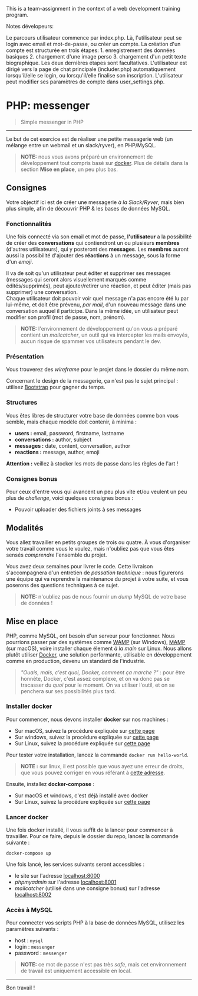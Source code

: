 This is a team-assignment in the context of a web development training program.


Notes dévelopeurs:

Le parcours utilisateur commence par index.php. Là, l'utilisateur peut se login avec email et mot-de-passe, ou créer un compte. La création d'un compte est structurée en trois étapes: 1. enregistrement des données basiques 2. chargement d'une image perso 3. chargement d'un petit texte biographique. Les deux dernières étapes sont facultatives.
L'utilisateur est dirigé vers la page de chat principale (includer.php) automatiquement lorsqu'il/elle se login, ou lorsqu'il/elle finalise son inscription.
L'utilisateur peut modifier ses paramètres de compte dans user_settings.php.



# PHP: messenger

> Simple messenger in PHP

* * *

Le but de cet exercice est de réaliser une petite messagerie web (un mélange entre un webmail et un slack/ryver), en PHP/MySQL.

> **NOTE:** nous vous avons préparé un environnement de développement tout compris basé sur [docker](https://www.docker.com). Plus de détails dans la section **Mise en place**, un peu plus bas.

## Consignes

Votre objectif ici est de créer une messagerie _à la Slack/Ryver_, mais bien plus simple, afin de découvrir PHP & les bases de données MySQL.

### Fonctionnalités

Une fois connecté via son email et mot de passe, **l'utilisateur** a la possibilité de créer des **conversations** qui contiendront un ou plusieurs **membres** (d'autres utilisateurs), qui y posteront des **messages**. Les **membres** auront aussi la possibilité d'ajouter des **réactions** à un message, sous la forme d'un _emoji_.

Il va de soit qu'un utilisateur peut éditer et supprimer ses messages (messages qui seront alors visuellement marqués comme édités/supprimés), peut ajouter/retirer une réaction, et peut éditer (mais pas supprimer) une conversation.  
Chaque utilisateur doit pouvoir voir quel message n'a pas encore été lu par lui-même, et doit être prévenu, _par mail_, d'un nouveau message dans une conversation auquel il participe.
Dans la même idée, un utilisateur peut modifier son profil (mot de passe, nom, prénom).

> **NOTE:** l'environnement de développement qu'on vous a préparé contient un _mailcatcher_, un outil qui va intercepter les mails envoyés, aucun risque de spammer vos utilisateurs pendant le dev.

### Présentation

Vous trouverez des _wireframe_ pour le projet dans le dossier du même nom.

Concernant le design de la messagerie, ça n'est pas le sujet principal : utilisez [Bootstrap](https://getbootstrap.com/) pour gagner du temps.

### Structures

Vous êtes libres de structurer votre base de données comme bon vous semble, mais chaque modèle doit contenir, à minima :

- **users :** email, password, firstname, lastname
- **conversations :** author, subject
- **messages :** date, content, conversation, author
- **reactions :** message, author, emoji

**Attention :** veillez à stocker les mots de passe dans les règles de l'art !

### Consignes bonus

Pour ceux d'entre vous qui avancent un peu plus vite et/ou veulent un peu plus de _challenge_, voici quelques consignes bonus :

- Pouvoir uploader des fichiers joints à ses messages

## Modalités

Vous allez travailler en petits groupes de trois ou quatre. À vous d'organiser votre travail comme vous le voulez, mais n'oubliez pas que vous êtes sensés _comprendre_ l'ensemble du projet.

Vous avez deux semaines pour livrer le code. Cette livraison s'accompagnera d'un entretien de _passation technique_ : nous figurerons une équipe qui va reprendre la maintenance du projet à votre suite, et vous poserons des questions techniques à ce sujet.

> **NOTE:** n'oubliez pas de nous fournir un *dump* MySQL de votre base de données !

## Mise en place

PHP, comme MySQL, ont besoin d'un serveur pour fonctionner. Nous pourrions passer par des systèmes comme [WAMP](http://www.wampserver.com/) (sur Windows), [MAMP](https://www.mamp.info/en/) (sur macOS), voire installer chaque élement _à la main_ sur Linux.
Nous allons plutôt utiliser [Docker](https://www.docker.com/), une solution performante, utilisable en développement comme en production, devenu un standard de l'industrie.

> *"Ouais, mais, c'est quoi, Docker, comment ça marche ?"* : pour être honnête, Docker, c'est assez complexe, et on va donc pas se tracasser du _quoi_ pour le moment. On va utiliser l'outil, et on se penchera sur ses possibilités plus tard.

### Installer docker

Pour commencer, nous devons installer **docker** sur nos machines :

- Sur macOS, suivez la procédure expliquée sur [cette page](https://docs.docker.com/docker-for-mac/install/)
- Sur windows, suivez la procédure expliquée sur [cette page](https://docs.docker.com/docker-for-windows/install/)
- Sur Linux, suivez la procédure expliquée sur [cette page](https://docs.docker.com/install/linux/docker-ce/ubuntu/)

Pour tester votre installation, lancez la commande `docker run hello-world`.

> **NOTE :** sur linux, il est possible que vous ayez une erreur de droits, que vous pouvez corriger en vous référant à [cette adresse](https://techoverflow.net/2017/03/01/solving-docker-permission-denied-while-trying-to-connect-to-the-docker-daemon-sockethttps://techoverflow.net/2017/03/01/solving-docker-permission-denied-while-trying-to-connect-to-the-docker-daemon-socket//).

Ensuite, installez **docker-compose** :

- Sur macOS et windows, c'est déjà installé avec docker
- Sur Linux, suivez la procédure expliquée sur [cette page](https://docs.docker.com/compose/install/#install-compose)

### Lancer docker

Une fois docker installé, il vous suffit de la lancer pour commencer à travailler.
Pour ce faire, depuis le dossier du repo, lancez la commande suivante :

    docker-compose up

Une fois lancé, les services suivants seront accessibles :

- le site sur l'adresse [localhost:8000](http://localhost:8000)
- _phpmyadmin_ sur l'adresse [localhost:8001](http://localhost:8001)
- _mailcatcher_ (utilisé dans une consigne bonus) sur l'adresse [localhost:8002](http://localhost:8002)

### Accès à MySQL

Pour connecter vos scripts PHP à la base de données MySQL, utilisez les paramètres suivants :

- host : `mysql`
- login : `messenger`
- password : `messenger`

> **NOTE:** ce mot de passe n'est pas très _safe_, mais cet environnement de travail est uniquement accessible en local.

* * *

Bon travail !
